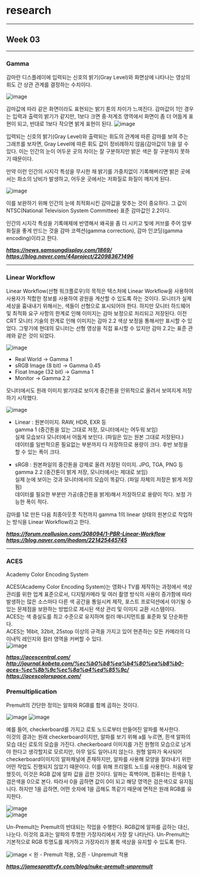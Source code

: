 # research
***
## Week 03
***
### Gamma
감마란 디스플레이에 입력되는 신호의 밝기(Gray Level)와 화면상에 나타나는 영상의 휘도 간 상관 관계를 결정하는 수치이다.

![image](https://user-images.githubusercontent.com/90237478/136163783-4fc016b0-1622-4d25-adae-f111fc8a0df9.png)

감마값에 따라 같은 화면이라도 표현되는 밝기 톤의 차이가 느껴진다. 감마값이 1인 경우는 입력과 출력의 밝기가 같지만, 1보다 크면 중·저계조 영역에서 화면이 좀 더 어둡게 표현이 되고, 반대로 1보다 작으면 밝게 표현이 된다.
![image](https://user-images.githubusercontent.com/90237478/136164649-ff425d45-40b9-46dc-ac21-d64b38ea8160.png)

입력되는 신호의 밝기(Gray Level)와 출력되는 휘도의 관계에 따른 감마를 보여 주는 그래프를 보자면, Gray Level에 따른 휘도 값이 정비례하지 않음(감마값이 1)을 알 수 있다. 이는 인간의 눈이 어두운 곳의 차이는 잘 구분하지만 밝은 색은 잘 구분하지 못하기 때문이다.

만약 이런 인간의 시지각 특성을 무시한 채 밝기를 가중치없이 기록해버리면 밝은 곳에서는 화소의 낭비가 발생하고, 어두운 곳에서는 저화질로 화질이 깨지게 된다.

![image](https://user-images.githubusercontent.com/90237478/136169368-95563266-58ab-429a-917d-8c19e846e4df.png)

이를 보완하기 위해 인간의 눈에 최적화시킨 감마값을 맞추는 것이 중요하다. 그 값이 NTSC(National Television System Committee) 표준 감마값인 2.2이다.

인간의 시지각 특성을 기록매체에 반영해서 왜곡을 좀 더 시키고 빛에 커브를 주어 암부화질을 좋게 만드는 것을 감마 코렉션(gamma correction), 감마 인코딩(gamma encoding)이라고 한다.

**_https://news.samsungdisplay.com/1869/_**
**_https://blog.naver.com/44project/220983671496_**
***
### Linear Workflow
Linear Workflow(선형 워크플로우)의 목적은 텍스처에 Linear Workflow을 사용하여 사용자가 적합한 정보를 사용하여 광원을 계산할 수 있도록 하는 것이다.
모니터가 실제 세상을 흉내내기 위해서는, 색들이 선형으로 표시되어야 한다. 하지만 모니터 하드웨어 및 최적화 요구 사항의 한계로 인해 이미지는 감마 보정으로 처리되고 저장된다.
이전 CRT 모니터 기술의 한계로 인해 이미지는 감마 2.2 색상 보정을 통해서만 표시할 수 있었다. 그렇기에 현대의 모니터는 선형 영상을 직접 표시할 수 있지만 감마 2.2는 표준 관례와 같은 것이 되었다.

![image](https://user-images.githubusercontent.com/90237478/136242579-070ef04d-4ca5-490a-b99f-116763c6ac74.png)

* Real World → Gamma 1
* sRGB Image (8 bit) → Gamma 0.45
* Float Image (32 bit) → Gamma 1
* Monitor → Gamma 2.2

모니터에서도 원래 이미지 밝기대로 보이게 중간톤을 인위적으로 올려서 보여지게 저장하기 시작했다.

![image](https://user-images.githubusercontent.com/90237478/136245071-107dfc22-cc29-498b-baae-7443724684a0.png)

* Linear : 원본이미지. RAW, HDR, EXR 등 <br>
gamma 1 (중간톤을 있는 그대로 저장, 모니터에서는 어두워 보임) <br>
실제 모습보다 모니터에서 어둡게 보인다. (파일은 있는 원본 그대로 저장된다.) <br>
데이터를 일반적으론 필요없는 부분까지 다 저장하므로 용량이 크다. 후반 보정을 할 수 있는 폭이 크다.

* sRGB : 원본파일의 중간톤을 강제로 올려 저장된 이미지. JPG, TGA, PNG 등 <br>
gamma 2.2 (중간톤이 밝게 저장, 모니터에서는 제대로 보임) <br>
실제 눈에 보이는 것과 모니터에서의 모습이 똑같다. (파일 자체의 저장은 밝게 저장됨) <br>
데이터를 필요한 부분만 가공(중간톤을 밝게)해서 저장하므로 용량이 작다. 보정 가능한 폭이 적다.

감마를 1로 만든 다음 최종아웃풋 직전까지 gamma 1의 linear 상태의 원본으로 작업하는 방식을 Linear Workflow라고 한다.

**_https://forum.reallusion.com/308094/1-PBR-Linear-Workflow_** <br>
**_https://blog.naver.com/ihodom/221425445745_**
***
### ACES
Academy Color Encoding System

ACES(Academy Color Encoding System)는 영화나 TV를 제작하는 과정에서 색상 관리를 위한 업계 표준으로서, 디지털카메라 및 여러 촬영 방식의 사용이 증가함에 따라 발생하는 많은 소스마다 다른 색 공간을 통일시켜 제작, 포스트 프로덕션에서 야기될 수 있는 문제점을 보완하는 방법으로 제시된 색상 관리 및 이미지 교환 시스템이다. <br>
ACES는 색 충실도를 최고 수준으로 유지하며 컬러 매니지먼트를 표준화 및 단순화한다. <br>
ACES는 16bit, 32bit, 25stop 이상의 규격을 가지고 있어 현존하는 모든 카메라의 다이내믹 레인지와 컬러 영역을 커버할 수 있다. <br>
![image](https://user-images.githubusercontent.com/90237478/136251577-70c539ea-6469-41f3-88fc-7a3d85df1f03.png)


**_https://acescentral.com/_** <br>
**_http://journal.kobeta.com/%ec%b0%b8%ea%b4%80%ea%b8%b0-aces-%ec%8b%9c%ec%8a%a4%ed%85%9c/_** <br>
**_https://acescolorspace.com/_**

### Premultiplication

Premult의 간단한 정의는 알파와 RGB를 함께 곱하는 것이다.

![image](https://user-images.githubusercontent.com/90237478/136256070-b78ae948-a4c7-4188-bcdd-3f9f28962e2b.png)
![image](https://user-images.githubusercontent.com/90237478/136256135-2d3cddea-56b6-46c5-8b37-a02dd6c863cd.png)

예를 들어, checkerboard를 가지고 로토 노드로부터 만들어진 알파를 복사한다. <br>
이것의 결과는 원래 checkerboard이지만, 알파를 보기 위해 a를 누르면, 흰색 알파의 모습 대신 로토의 모습을 가진다.
checkerboard 이미지를 가진 원형의 모습으로 남겨야 한다고 생각할지로 모르지만, 아무 일도 일어나지 않는다.
원형 알파가 옥사되어 checkerboard이미지의 알파채널에 존재하지만, 알파를 사용해 모양을 잘라내기 위한 어떤 작업도 진행되지 읺았기 때문이다.
이를 위해 프리멀트 노드를 사용한다.
처음에 말했듯이, 이것은 RGB 값에 알파 값을 곱한 것이다. 알파는 흑백이며, 컴퓨터는 흰색을 1, 검은색을 0으로 본다. 따라서 0을 곱하면 값이 0이 되고 해당 영역은 검은색으로 유지됩니다. 하지만 1을 곱하면, 어떤 숫자에 1을 곱해도 똑같기 때문에 면적은 원래 RGB를 유지한다.

![image](https://user-images.githubusercontent.com/90237478/136257258-3930be4b-333a-4307-8132-6b3cceff45c5.png) <br>
![image](https://user-images.githubusercontent.com/90237478/136257366-ffe7e0d2-ef82-4cad-ab28-d2c3c0249bc4.png)

Un-Premult는 Premult의 반대되는 작업을 수행한다. RGB값에 알파를 곱하는 대신, 나눈다.
이것의 효과는 알파의 투명한 가장자리에서 가장 잘 나타난다.
Un-Premult는 기본적으로 RGB 투명도를 제거하고 가장자리가 블록 색상을 유지할 수 있도록 한다.

![image](https://user-images.githubusercontent.com/90237478/136257921-bada919d-6c7d-46f9-9a47-d646113dc27f.png) <
왼 - Premult 적용, 오른 - Unpremult 적용

**_https://jamesprattvfx.com/blog/nuke-premult-unpremult_**
